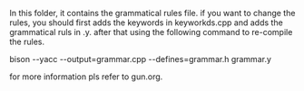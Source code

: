 In this folder, it contains the grammatical rules file. if you want to change the rules, you should first adds the keywords in keyworkds.cpp and adds the grammatical ruls in .y. after that using the following command to re-compile the rules. 


bison --yacc --output=grammar.cpp --defines=grammar.h grammar.y 

for more information pls refer to gun.org.

